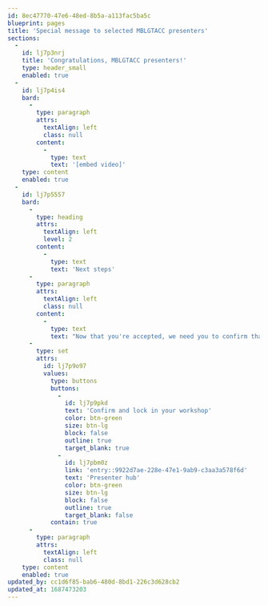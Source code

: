 ```yaml
---
id: 8ec47770-47e6-48ed-8b5a-a113fac5ba5c
blueprint: pages
title: 'Special message to selected MBLGTACC presenters'
sections:
  -
    id: lj7p3nrj
    title: 'Congratulations, MBLGTACC presenters!'
    type: header_small
    enabled: true
  -
    id: lj7p4is4
    bard:
      -
        type: paragraph
        attrs:
          textAlign: left
          class: null
        content:
          -
            type: text
            text: '[embed video]'
    type: content
    enabled: true
  -
    id: lj7p5557
    bard:
      -
        type: heading
        attrs:
          textAlign: left
          level: 2
        content:
          -
            type: text
            text: 'Next steps'
      -
        type: paragraph
        attrs:
          textAlign: left
          class: null
        content:
          -
            type: text
            text: "Now that you're accepted, we need you to confirm that you're planning to join us at the conference this November. To lock in your session, confirm your workshop by July 21st."
      -
        type: set
        attrs:
          id: lj7p9o97
          values:
            type: buttons
            buttons:
              -
                id: lj7p9pkd
                text: 'Confirm and lock in your workshop'
                color: btn-green
                size: btn-lg
                block: false
                outline: true
                target_blank: true
              -
                id: lj7pbm0z
                link: 'entry::9922d7ae-228e-47e1-9ab9-c3aa3a578f6d'
                text: 'Presenter hub'
                color: btn-green
                size: btn-lg
                block: false
                outline: true
                target_blank: false
            contain: true
      -
        type: paragraph
        attrs:
          textAlign: left
          class: null
    type: content
    enabled: true
updated_by: cc1d6f85-bab6-480d-8bd1-226c3d628cb2
updated_at: 1687473203
---
```

